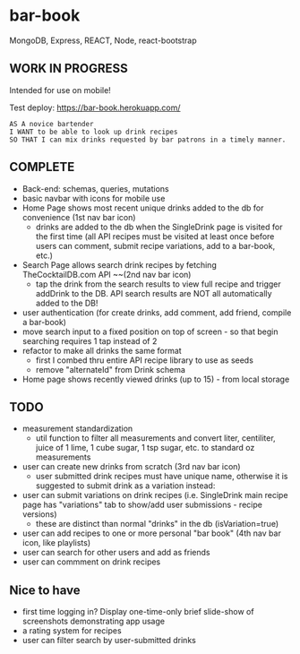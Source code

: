 # bar-book
MongoDB, Express, REACT, Node, react-bootstrap

## WORK IN PROGRESS
Intended for use on mobile!

Test deploy: https://bar-book.herokuapp.com/

```
AS A novice bartender
I WANT to be able to look up drink recipes
SO THAT I can mix drinks requested by bar patrons in a timely manner.
```

## COMPLETE
* Back-end: schemas, queries, mutations
* basic navbar with icons for mobile use
* Home Page shows most recent unique drinks added to the db for convenience (1st nav bar icon)
    * drinks are added to the db when the SingleDrink page is visited for the first time (all API recipes must be visited at least once before users can comment, submit recipe variations, add to a bar-book, etc.)
* Search Page allows search drink recipes by fetching TheCocktailDB.com API ~~(2nd nav bar icon)
    * tap the drink from the search results to view full recipe and trigger addDrink to the DB. API search results are NOT all automatically added to the DB!
* user authentication (for create drinks, add comment, add friend, compile a bar-book)
* move search input to a fixed position on top of screen - so that begin searching requires 1 tap instead of 2
* refactor to make all drinks the same format 
    * first I combed thru entire API recipe library to use as seeds
    * remove "alternateId" from Drink schema
* Home page shows recently viewed drinks (up to 15) - from local storage

## TODO
* measurement standardization
    * util function to filter all measurements and convert liter, centiliter, juice of 1 lime, 1 cube sugar, 1 tsp sugar, etc. to standard oz measurements
* user can create new drinks from scratch (3rd nav bar icon)
    * user submitted drink recipes must have unique name, otherwise it is suggested to submit drink as a variation instead:
* user can submit variations on drink recipes (i.e. SingleDrink main recipe page has "variations" tab to show/add user submissions - recipe versions)
    * these are distinct than normal "drinks" in the db (isVariation=true)
* user can add recipes to one or more personal "bar book" (4th nav bar icon, like playlists)
* user can search for other users and add as friends
* user can commment on drink recipes

## Nice to have
* first time logging in? Display one-time-only brief slide-show of screenshots demonstrating app usage
* a rating system for recipes
* user can filter search by user-submitted drinks